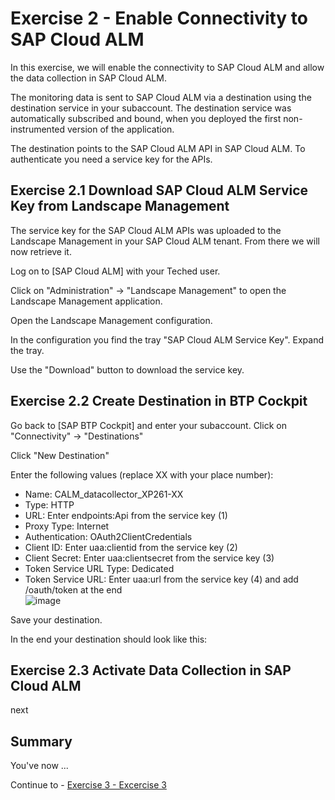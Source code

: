 # Exercise 2 - Enable Connectivity to SAP Cloud ALM

In this exercise, we will enable the connectivity to SAP Cloud ALM and allow the data collection in SAP Cloud ALM.

The monitoring data is sent to SAP Cloud ALM via a destination using the destination service in your subaccount. The destination service was automatically subscribed and bound, when you deployed the first non-instrumented version of the application.

The destination points to the SAP Cloud ALM API in SAP Cloud ALM. To authenticate you need a service key for the APIs. 

## Exercise 2.1 Download SAP Cloud ALM Service Key from Landscape Management

The service key for the SAP Cloud ALM APIs was uploaded to the Landscape Management in your SAP Cloud ALM tenant. From there we will now retrieve it.

Log on to [SAP Cloud ALM] with your Teched user.
<br>

Click on "Administration" -> "Landscape Management" to open the Landscape Management application.
<br>

Open the Landscape Management configuration.
<br>

In the configuration you find the tray "SAP Cloud ALM Service Key". Expand the tray.
<br>

Use the "Download" button to download the service key.
<br>

## Exercise 2.2 Create Destination in BTP Cockpit

Go back to [SAP BTP Cockpit] and enter your subaccount. Click on "Connectivity" -> "Destinations"
<br>

Click "New Destination"
<br>

Enter the following values (replace XX with your place number):
- Name: CALM_datacollector_XP261-XX
- Type: HTTP
- URL: Enter endpoints:Api from the service key (1)
- Proxy Type: Internet
- Authentication: OAuth2ClientCredentials
- Client ID: Enter uaa:clientid from the service key (2)
- Client Secret: Enter uaa:clientsecret from the service key (3)
- Token Service URL Type: Dedicated
- Token Service URL: Enter uaa:url from the service key (4) and add /oauth/token at the end
<br>![image](https://github.com/SAP-samples/teched2023-XP261/assets/113598836/61c8f27b-87e2-4dbd-bbca-8d56bf9f95c1)

Save your destination.

In the end your destination should look like this:
<br>

## Exercise 2.3 Activate Data Collection in SAP Cloud ALM

next

## Summary

You've now ...

Continue to - [Exercise 3 - Excercise 3 ](../ex3/README.md)
